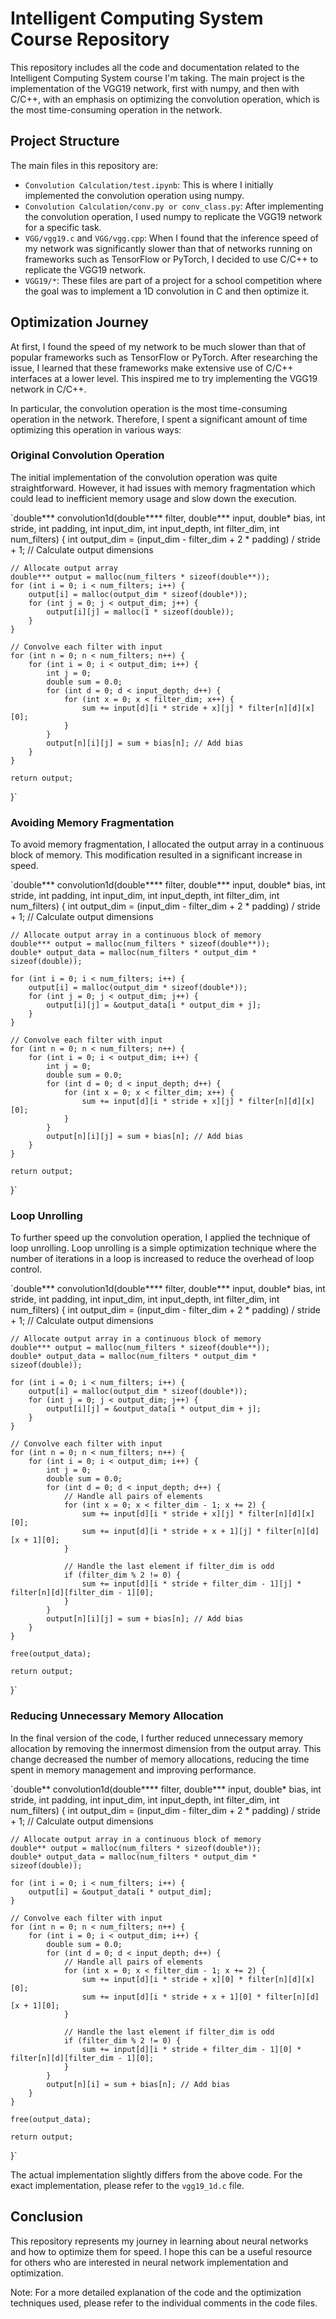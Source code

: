 # Intelligent Computing System Course Repository

This repository includes all the code and documentation related to the Intelligent Computing System course I'm taking. The main project is the implementation of the VGG19 network, first with numpy, and then with C/C++, with an emphasis on optimizing the convolution operation, which is the most time-consuming operation in the network.

## Project Structure

The main files in this repository are:

- `Convolution Calculation/test.ipynb`: This is where I initially implemented the convolution operation using numpy.
- `Convolution Calculation/conv.py or conv_class.py`: After implementing the convolution operation, I used numpy to replicate the VGG19 network for a specific task.
- `VGG/vgg19.c` and `VGG/vgg.cpp`: When I found that the inference speed of my network was significantly slower than that of networks running on frameworks such as TensorFlow or PyTorch, I decided to use C/C++ to replicate the VGG19 network.
- `VGG19/*`: These files are part of a project for a school competition where the goal was to implement a 1D convolution in C and then optimize it.

## Optimization Journey

At first, I found the speed of my network to be much slower than that of popular frameworks such as TensorFlow or PyTorch. After researching the issue, I learned that these frameworks make extensive use of C/C++ interfaces at a lower level. This inspired me to try implementing the VGG19 network in C/C++.

In particular, the convolution operation is the most time-consuming operation in the network. Therefore, I spent a significant amount of time optimizing this operation in various ways:

### Original Convolution Operation

The initial implementation of the convolution operation was quite straightforward. However, it had issues with memory fragmentation which could lead to inefficient memory usage and slow down the execution. 

`double*** convolution1d(double**** filter, double*** input, double* bias, int stride, int padding, int input_dim, int input_depth, int filter_dim, int num_filters) {
    int output_dim = (input_dim - filter_dim + 2 * padding) / stride + 1; // Calculate output dimensions

    // Allocate output array
    double*** output = malloc(num_filters * sizeof(double**));
    for (int i = 0; i < num_filters; i++) {
        output[i] = malloc(output_dim * sizeof(double*));
        for (int j = 0; j < output_dim; j++) {
            output[i][j] = malloc(1 * sizeof(double));
        }
    }

    // Convolve each filter with input
    for (int n = 0; n < num_filters; n++) {
        for (int i = 0; i < output_dim; i++) {
            int j = 0;
            double sum = 0.0;
            for (int d = 0; d < input_depth; d++) {
                for (int x = 0; x < filter_dim; x++) {
                    sum += input[d][i * stride + x][j] * filter[n][d][x][0];
                }
            }
            output[n][i][j] = sum + bias[n]; // Add bias
        }
    }

    return output;
}`

### Avoiding Memory Fragmentation

To avoid memory fragmentation, I allocated the output array in a continuous block of memory. This modification resulted in a significant increase in speed.

`double*** convolution1d(double**** filter, double*** input, double* bias, int stride, int padding, int input_dim, int input_depth, int filter_dim, int num_filters) {
    int output_dim = (input_dim - filter_dim + 2 * padding) / stride + 1; // Calculate output dimensions

    // Allocate output array in a continuous block of memory
    double*** output = malloc(num_filters * sizeof(double**));
    double* output_data = malloc(num_filters * output_dim * sizeof(double));

    for (int i = 0; i < num_filters; i++) {
        output[i] = malloc(output_dim * sizeof(double*));
        for (int j = 0; j < output_dim; j++) {
            output[i][j] = &output_data[i * output_dim + j];
        }
    }

    // Convolve each filter with input
    for (int n = 0; n < num_filters; n++) {
        for (int i = 0; i < output_dim; i++) {
            int j = 0;
            double sum = 0.0;
            for (int d = 0; d < input_depth; d++) {
                for (int x = 0; x < filter_dim; x++) {
                    sum += input[d][i * stride + x][j] * filter[n][d][x][0];
                }
            }
            output[n][i][j] = sum + bias[n]; // Add bias
        }
    }

    return output;
}`

### Loop Unrolling

To further speed up the convolution operation, I applied the technique of loop unrolling. Loop unrolling is a simple optimization technique where the number of iterations in a loop is increased to reduce the overhead of loop control. 

`double*** convolution1d(double**** filter, double*** input, double* bias, int stride, int padding, int input_dim, int input_depth, int filter_dim, int num_filters) {
    int output_dim = (input_dim - filter_dim + 2 * padding) / stride + 1; // Calculate output dimensions

    // Allocate output array in a continuous block of memory
    double*** output = malloc(num_filters * sizeof(double**));
    double* output_data = malloc(num_filters * output_dim * sizeof(double));

    for (int i = 0; i < num_filters; i++) {
        output[i] = malloc(output_dim * sizeof(double*));
        for (int j = 0; j < output_dim; j++) {
            output[i][j] = &output_data[i * output_dim + j];
        }
    }

    // Convolve each filter with input
    for (int n = 0; n < num_filters; n++) {
        for (int i = 0; i < output_dim; i++) {
            int j = 0;
            double sum = 0.0;
            for (int d = 0; d < input_depth; d++) {
                // Handle all pairs of elements
                for (int x = 0; x < filter_dim - 1; x += 2) {
                    sum += input[d][i * stride + x][j] * filter[n][d][x][0];
                    sum += input[d][i * stride + x + 1][j] * filter[n][d][x + 1][0];
                }

                // Handle the last element if filter_dim is odd
                if (filter_dim % 2 != 0) {
                    sum += input[d][i * stride + filter_dim - 1][j] * filter[n][d][filter_dim - 1][0];
                }
            }
            output[n][i][j] = sum + bias[n]; // Add bias
        }
    }

    free(output_data);

    return output;
}`

### Reducing Unnecessary Memory Allocation

In the final version of the code, I further reduced unnecessary memory allocation by removing the innermost dimension from the output array. This change decreased the number of memory allocations, reducing the time spent in memory management and improving performance. 

`double** convolution1d(double**** filter, double*** input, double* bias, int stride, int padding, int input_dim, int input_depth, int filter_dim, int num_filters) {
    int output_dim = (input_dim - filter_dim + 2 * padding) / stride + 1; // Calculate output dimensions

    // Allocate output array in a continuous block of memory
    double** output = malloc(num_filters * sizeof(double*));
    double* output_data = malloc(num_filters * output_dim * sizeof(double));

    for (int i = 0; i < num_filters; i++) {
        output[i] = &output_data[i * output_dim];
    }

    // Convolve each filter with input
    for (int n = 0; n < num_filters; n++) {
        for (int i = 0; i < output_dim; i++) {
            double sum = 0.0;
            for (int d = 0; d < input_depth; d++) {
                // Handle all pairs of elements
                for (int x = 0; x < filter_dim - 1; x += 2) {
                    sum += input[d][i * stride + x][0] * filter[n][d][x][0];
                    sum += input[d][i * stride + x + 1][0] * filter[n][d][x + 1][0];
                }

                // Handle the last element if filter_dim is odd
                if (filter_dim % 2 != 0) {
                    sum += input[d][i * stride + filter_dim - 1][0] * filter[n][d][filter_dim - 1][0];
                }
            }
            output[n][i] = sum + bias[n]; // Add bias
        }
    }

    free(output_data);

    return output;
}`

The actual implementation slightly differs from the above code. For the exact implementation, please refer to the `vgg19_1d.c` file.

## Conclusion

This repository represents my journey in learning about neural networks and how to optimize them for speed. I hope this can be a useful resource for others who are interested in neural network implementation and optimization.

Note: For a more detailed explanation of the code and the optimization techniques used, please refer to the individual comments in the code files.
